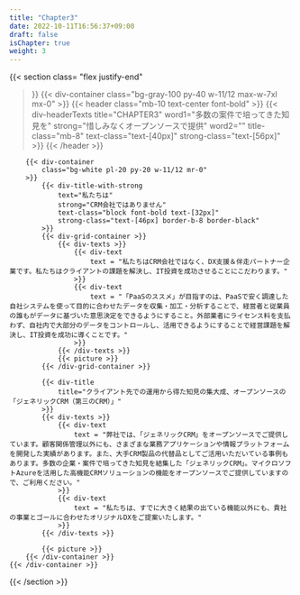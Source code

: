 ```yaml
---
title: "Chapter3"
date: 2022-10-11T16:56:37+09:00
draft: false
isChapter: true
weight: 3
---
```

{{< section
    class= "flex justify-end"
>}}
    {{< div-container 
        class="bg-gray-100 py-40 w-11/12 max-w-7xl mx-0"
    >}}
        {{< header
            class="mb-10 text-center font-bold"
        >}}
            {{< div-headerTexts
                title="CHAPTER3"
                word1="多数の案件で培ってきた知見を"
                strong="惜しみなくオープンソースで提供"
                word2=""
                title-class="mb-8"
                text-class="text-[40px]"
                strong-class="text-[56px]"
            >}}
        {{< /header >}}

        {{< div-container
            class="bg-white pl-20 py-20 w-11/12 mr-0"
        >}}
            {{< div-title-with-strong 
                text="私たちは"
                strong="CRM会社ではありません"
                text-class="block font-bold text-[32px]"
                strong-class="text-[46px] border-b-8 border-black"
            >}}
            {{< div-grid-container >}}
                {{< div-texts >}}
                    {{< div-text
                        text = "私たちはCRM会社ではなく、DX支援＆伴走パートナー企業です。私たちはクライアントの課題を解決し、IT投資を成功させることにこだわります。"
                    >}} 
                    {{< div-text
                        text = "「PaaSのススメ」が目指すのは、PaaSで安く調達した自社システムを使って目的に合わせたデータを収集・加工・分析することで、経営者と従業員の誰もがデータに基づいた意思決定をできるようにすること。外部業者にライセンス料を支払わず、自社内で大部分のデータをコントロールし、活用できるようにすることで経営課題を解決し、IT投資を成功に導くことです。"
                    >}} 
                {{< /div-texts >}}
                {{< picture >}}
            {{< /div-grid-container >}}

            {{< div-title
                title="クライアント先での運用から得た知見の集大成、オープンソースの「ジェネリックCRM（第三のCRM）」"
            >}}
            {{< div-texts >}}
                {{< div-text
                    text = "弊社では、「ジェネリックCRM」をオープンソースでご提供しています。顧客関係管理以外にも、さまざまな業務アプリケーションや情報プラットフォームを開発した実績があります。また、大手CRM製品の代替品としてご活用いただいている事例もあります。多数の企業・案件で培ってきた知見を結集した「ジェネリックCRM」。マイクロソフトAzureを活用した高機能CRMソリューションの機能をオープンソースでご提供していますので、ご利用ください。"
                >}} 
                {{< div-text
                    text = "私たちは、すでに大きく結果の出ている機能以外にも、貴社の事業とゴールに合わせたオリジナルDXをご提案いたします。"
                >}} 
            {{< /div-texts >}}

            {{< picture >}}
        {{< /div-container >}}
    {{< /div-container >}}
{{< /section >}}
